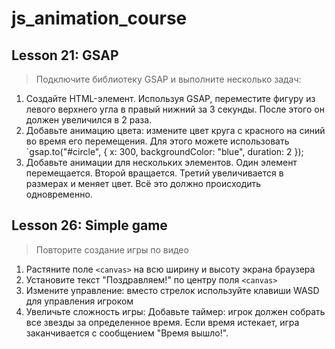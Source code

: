 # js_animation_course

## Lesson 21: GSAP ##  

> Подключите библиотеку GSAP и выполните несколько задач:
1. Создайте HTML-элемент. Используя GSAP, переместите фигуру из левого верхнего угла в правый нижний за 3 секунды. После этого он должен увеличился в 2 раза.
2. Добавьте анимацию цвета: измените цвет круга с красного на синий во время его перемещения. Для этого можете использовать `gsap.to("#circle", { x: 300, backgroundColor: "blue", duration: 2 });
3. Добавьте анимации для нескольких элементов. Один элемент перемещается. Второй вращается. Третий увеличивается в размерах и меняет цвет. Всё это должно происходить одновременно.

## Lesson 26: Simple game ##

> Повторите создание игры по видео
1. Растяните поле `<canvas>` на всю ширину и высоту экрана браузера
2. Установите текст "Поздравляем!" по центру поля `<canvas>`
3. Измените управление: вместо стрелок используйте клавиши WASD для управления игроком
4. Увеличьте сложность игры: Добавьте таймер: игрок должен собрать все звезды за определенное время. Если время истекает, игра заканчивается с сообщением "Время вышло!".